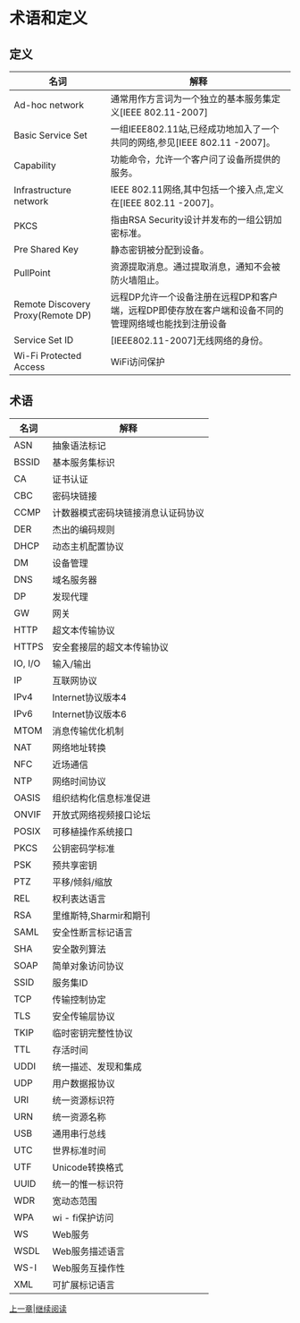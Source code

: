 # 术语和定义

## 定义

名词|解释
----|----
Ad-hoc network| 通常用作方言词为一个独立的基本服务集定义[IEEE 802.11-2007]
Basic Service Set| 一组IEEE802.11站,已经成功地加入了一个共同的网络,参见[IEEE 802.11 -2007]。
Capability| 功能命令，允许一个客户问了设备所提供的服务。
Infrastructure network| IEEE 802.11网络,其中包括一个接入点,定义在[IEEE 802.11 -2007]。
PKCS| 指由RSA Security设计并发布的一组公钥加密标准。
Pre Shared Key| 静态密钥被分配到设备。
PullPoint| 资源提取消息。通过提取消息，通知不会被防火墙阻止。
Remote Discovery Proxy(Remote DP)| 远程DP允许一个设备注册在远程DP和客户端，远程DP即使存放在客户端和设备不同的管理网络域也能找到注册设备
Service Set ID| [IEEE802.11-2007]无线网络的身份。
Wi-Fi Protected Access| WiFi访问保护

## 术语

名词|解释
----|----
ASN|抽象语法标记
BSSID|基本服务集标识
CA|证书认证
CBC|密码块链接
CCMP|计数器模式密码块链接消息认证码协议
DER|杰出的编码规则
DHCP|动态主机配置协议
DM|设备管理
DNS|域名服务器
DP|发现代理
GW|网关
HTTP|超文本传输协议
HTTPS|安全套接层的超文本传输协议
IO, I/O|输入/输出
IP|互联网协议
IPv4|Internet协议版本4
IPv6|Internet协议版本6
MTOM|消息传输优化机制
NAT|网络地址转换
NFC|近场通信
NTP|网络时间协议
OASIS|组织结构化信息标准促进
ONVIF|开放式网络视频接口论坛
POSIX|可移植操作系统接口
PKCS|公钥密码学标准
PSK|预共享密钥
PTZ|平移/倾斜/缩放
REL|权利表达语言
RSA|里维斯特,Sharmir和期刊
SAML|安全性断言标记语言
SHA|安全散列算法
SOAP|简单对象访问协议
SSID|服务集ID
TCP|传输控制协定
TLS|安全传输层协议
TKIP|临时密钥完整性协议
TTL|存活时间
UDDI|统一描述、发现和集成
UDP|用户数据报协议
URI|统一资源标识符
URN|统一资源名称
USB|通用串行总线
UTC|世界标准时间
UTF|Unicode转换格式
UUID|统一的惟一标识符
WDR|宽动态范围
WPA|wi - fi保护访问
WS|Web服务
WSDL|Web服务描述语言
WS-I|Web服务互操作性
XML|可扩展标记语言


[上一章](02.0.md)|[继续阅读](04.00.md)
